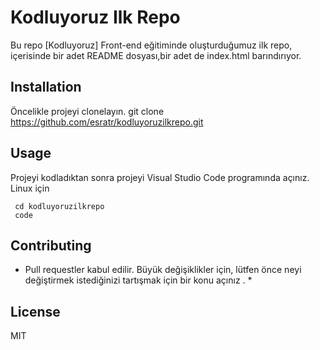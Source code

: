 # Kodluyoruz Ilk Repo
Bu repo [Kodluyoruz] Front-end eğitiminde oluşturduğumuz ilk repo, içerisinde bir adet README dosyası,bir adet de index.html barındırıyor.

## Installation
Öncelikle projeyi clonelayın.
git clone https://github.com/esratr/kodluyoruzilkrepo.git

## Usage
Projeyi kodladıktan sonra projeyi Visual Studio Code programında açınız.
Linux için 
```
 cd kodluyoruzilkrepo
 code
 ```
## Contributing

* Pull requestler kabul edilir. Büyük değişiklikler için, lütfen önce neyi değiştirmek istediğinizi tartışmak için bir konu açınız . *

## License

MIT


